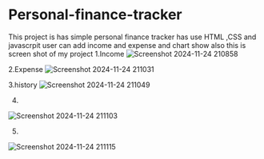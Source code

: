 # Personal-finance-tracker
This project is has simple personal finance tracker has use HTML ,CSS and  javascrpit user can add income and expense and chart show also
this is screen shot of my project 
1.Income
![Screenshot 2024-11-24 210858](https://github.com/user-attachments/assets/f5d7afb5-1a50-420d-b069-c1d59bcb345b)


2.Expense
![Screenshot 2024-11-24 211031](https://github.com/user-attachments/assets/c466b537-845f-4024-89a7-bc842174a405)


3.history
![Screenshot 2024-11-24 211049](https://github.com/user-attachments/assets/efc5c11b-3858-49af-8185-dc55ee935e85)


4.
![Screenshot 2024-11-24 211103](https://github.com/user-attachments/assets/60551913-1e85-401f-b889-97176bba8e91)


5.
![Screenshot 2024-11-24 211115](https://github.com/user-attachments/assets/fc05e8fa-90d6-4c3a-8b34-7a5a86f25503)



